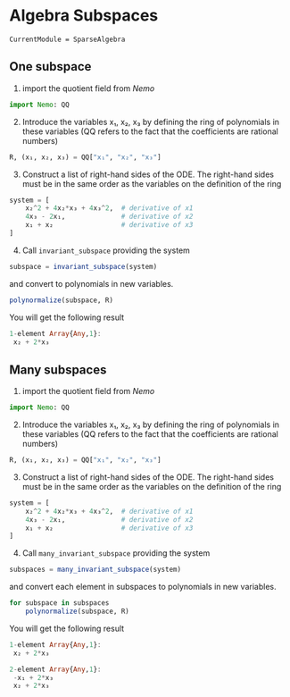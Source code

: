 # Algebra Subspaces

```@meta
CurrentModule = SparseAlgebra
```

## One subspace

1. import the quotient field from *Nemo*

```julia
import Nemo: QQ
```

2. Introduce the variables x₁, x₂, x₃ by defining the ring of polynomials in these variables (QQ refers to the fact that the coefficients are rational numbers)

```julia
R, (x₁, x₂, x₃) = QQ["x₁", "x₂", "x₃"]
```

3. Construct a list of right-hand sides of the ODE. The right-hand sides must be in the same order as the variables on the definition of the ring

```julia
system = [
    x₂^2 + 4x₂*x₃ + 4x₃^2,  # derivative of x1
    4x₃ - 2x₁,              # derivative of x2
    x₁ + x₂                 # derivative of x3
]
```

4. Call `invariant_subspace` providing the system

```julia
subspace = invariant_subspace(system)
```

and convert to polynomials in new variables.

```julia
polynormalize(subspace, R)
```

You will get the following result

```julia
1-element Array{Any,1}:
 x₂ + 2*x₃
```
## Many subspaces

1. import the quotient field from *Nemo*

```julia
import Nemo: QQ
```

2. Introduce the variables x₁, x₂, x₃ by defining the ring of polynomials in these variables (QQ refers to the fact that the coefficients are rational numbers)

```julia
R, (x₁, x₂, x₃) = QQ["x₁", "x₂", "x₃"]
```

3. Construct a list of right-hand sides of the ODE. The right-hand sides must be in the same order as the variables on the definition of the ring

```julia
system = [
    x₂^2 + 4x₂*x₃ + 4x₃^2,  # derivative of x1
    4x₃ - 2x₁,              # derivative of x2
    x₁ + x₂                 # derivative of x3
]
```

4. Call `many_invariant_subspace` providing the system

```julia
subspaces = many_invariant_subspace(system)
```

and convert each element in subspaces to polynomials in new variables.

```julia
for subspace in subspaces
    polynormalize(subspace, R)
```

You will get the following result

```julia
1-element Array{Any,1}:
 x₂ + 2*x₃
```

```julia
2-element Array{Any,1}:
 -x₁ + 2*x₃
 x₂ + 2*x₃
```
